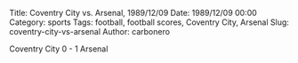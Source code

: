 Title: Coventry City vs. Arsenal, 1989/12/09
Date: 1989/12/09 00:00
Category: sports
Tags: football, football scores, Coventry City, Arsenal
Slug: coventry-city-vs-arsenal
Author: carbonero


Coventry City 0 - 1 Arsenal
